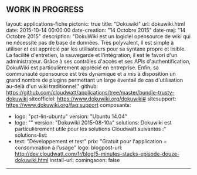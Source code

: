 WORK IN PROGRESS
---
layout: applications-fiche
pictonic: true
title: "Dokuwiki"
url: dokuwiki.html
date: 2015-10-14 00:00:00
date-creation: "14 Octobre 2015"
date-maj: "14 Octobre 2015"
description: "DokuWiki est un logiciel opensource de wiki qui ne nécessite pas de base de données. Très polyvalent, il est simple à utiliser et est apprécié par les utilisateurs pour sa syntaxe propre et lisible. La facilité d'entretien, la sauvegarde et l'intégration, il est le favori d'un administrateur. Grâce à ses contrôles d'accès et ses APIs d'authentification, DokuWiki est particulièrement apprécié en entreprise. Enfin, sa communauté opensource est très dynamique et a mis à disposition un grand nombre de plugins permettant un large éventail de cas d'utilisation au-delà d'un wiki traditionnel."
github: https://github.com/cloudwatt/applications/tree/master/bundle-trusty-dokuwiki
siteofficiel: https://www.dokuwiki.org/dokuwiki#
sitesupport: https://www.dokuwiki.org/faq:support
composants:
 - logo: "pct-lin-ubuntu"
   version: "Ubuntu 14.04"
 - logo: ""
   version: "Dokuwiki 2015-08-10a"
solutions: Dokuwiki est particulièrement utile pour les solutions Cloudwatt suivantes :"
solutions-list: 
 - text: "Développement et test"
prix: "Gratuit pour l'application + consommation à l'usage"
logo: 
blogpost-url: http://dev.cloudwatt.com/fr/blog/5-minutes-stacks-episode-douze-dokuwiki.html
install-url:
comingsoon: false
---
